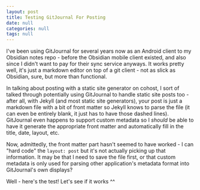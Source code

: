 ```yaml
---
layout: post
title: Testing GitJournal For Posting
date: null
categories: null
tags: null
---
```


I've been using GitJournal for several years now as an Android client to my Obsidian notes repo - before the Obsidian mobile client existed, and also since I didn't want to pay for their sync service anyways. It works pretty well, it's just a markdown editor on top of a git client - not as slick as Obsidian, sure, but more than functional.

In talking about posting with a static site generator on cohost, I sort of talked through potentially using GitJournal to handle static site posts too - after all, with Jekyll (and most static site generators), your post is just a markdown file with a bit of front matter so Jekyll knows to parse the file (it can even be entirely blank, it just has to have those dashed lines). GitJournal even happens to support custom metadata so I *should* be able to have it generate the appropriate front matter and automatically fill in the title, date, layout, etc.

Now, admittedly, the front matter part hasn't seemed to have worked - I can "hard code" the `layout: post` but it's not actually picking up that information. It may be that I need to save the file first, or that custom metadata is only used for parsing other application's metadata format into GitJournal's own displays?

Well - here's the test! Let's see if it works ^^
